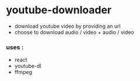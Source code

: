 # youtube-downloader

- download youtube video by providing an url
- choose to download audio / video + audio / video

### uses :

- react
- youtube-dl
- ffmpeg